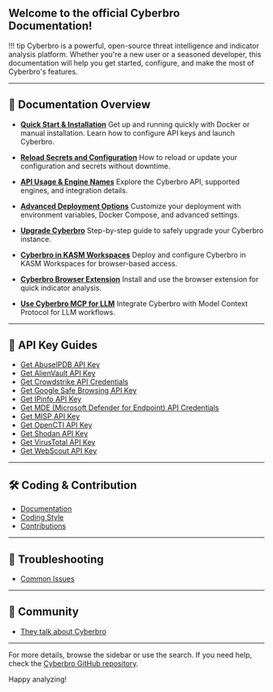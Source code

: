 ## Welcome to the official Cyberbro Documentation!

!!! tip
    Cyberbro is a powerful, open-source threat intelligence and indicator analysis platform.
    Whether you're a new user or a seasoned developer, this documentation will help you get started, configure, and make the most of Cyberbro's features.

---

## 📖 Documentation Overview

- **[Quick Start & Installation](quick-start/Quick-start-&-Installation.md)**
    Get up and running quickly with Docker or manual installation. Learn how to configure API keys and launch Cyberbro.

- **[Reload Secrets and Configuration](quick-start/Reload-secrets-and-configuration.md)**
    How to reload or update your configuration and secrets without downtime.

- **[API Usage & Engine Names](quick-start/API-usage-and-engine-names.md)**
    Explore the Cyberbro API, supported engines, and integration details.

- **[Advanced Deployment Options](quick-start/Advanced-options-for-deployment.md)**
    Customize your deployment with environment variables, Docker Compose, and advanced settings.

- **[Upgrade Cyberbro](quick-start/Upgrade-Cyberbro.md)**
    Step-by-step guide to safely upgrade your Cyberbro instance.

- **[Cyberbro in KASM Workspaces](integrations/Cyberbro-in-KASM-Workspaces.md)**
    Deploy and configure Cyberbro in KASM Workspaces for browser-based access.

- **[Cyberbro Browser Extension](integrations/Cyberbro-browser-extension.md)**
    Install and use the browser extension for quick indicator analysis.

- **[Use Cyberbro MCP for LLM](integrations/Use-Cyberbro-MCP-for-LLM.md)**
    Integrate Cyberbro with Model Context Protocol for LLM workflows.

---

## 🔑 API Key Guides

- [Get AbuseIPDB API Key](api-keys/Get-AbuseIPDB-API-key.md)
- [Get AlienVault API Key](api-keys/Get-AlienVault-API-key.md)
- [Get Crowdstrike API Credentials](api-keys/Get-Crowdstrike-API-Credentials.md)
- [Get Google Safe Browsing API Key](api-keys/Get-Google-Safe-Browing-API-key.md)
- [Get IPinfo API Key](api-keys/Get-IPinfo-API-key.md)
- [Get MDE (Microsoft Defender for Endpoint) API Credentials](api-keys/Get-MDE-(Microsoft-Defender-for-Endpoint)-API-credentials.md)
- [Get MISP API Key](api-keys/Get-MISP-API-key.md)
- [Get OpenCTI API Key](api-keys/Get-OpenCTI-API-key.md)
- [Get Shodan API Key](api-keys/Get-Shodan-API-key.md)
- [Get VirusTotal API Key](api-keys/Get-VirusTotal-API-key.md)
- [Get WebScout API Key](api-keys/Get-WebScout-API-key.md)

---

## 🛠️ Coding & Contribution

- [Documentation](contribute/Documentation.md)
- [Coding Style](contribute/Coding-Style.md)
- [Contributions](contribute/Contributions.md)

---

## 🔎 Troubleshooting
- [Common Issues](troubleshooting/Common-Issues.md)

---

## 🎉 Community

- [They talk about Cyberbro](community/They-talk-about-Cyberbro.md)

---

For more details, browse the sidebar or use the search.
If you need help, check the [Cyberbro GitHub repository](https://github.com/stanfrbd/cyberbro).

Happy analyzing!
